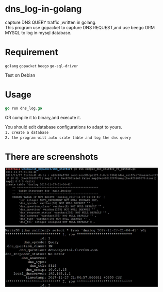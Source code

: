 # dns_log-in-golang
  capture DNS QUERY  traffic ,written in golang.  
  This program use gopacket to capture DNS REQUEST,and use beego ORM MYSQL to log in mysql database.

# Requirement
  `golang` `gopacket` `beego` `go-sql-driver`
  
Test on Debian 

# Usage
```go
go run dns_log.go
```
OR compile it to binary,and execute it.

You should edit database configurations to adapt to yours.   
`1. create a database`  
`2. the program will auto crate table and log the dns query`

# There are screenshots
![](https://github.com/chuanjiesun/dns_log-in-golang/blob/master/g1.JPG)  
![](https://github.com/chuanjiesun/dns_log-in-golang/blob/master/g2.JPG)

